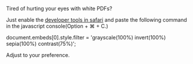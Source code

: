 Tired of hurting your eyes with white PDFs?

Just enable the [developer tools in safari](https://support.apple.com/en-az/guide/safari/sfri20948/mac) and paste the following command in the javascript console(Option + ⌘ + C.)

document.embeds[0].style.filter = 'grayscale(100%) invert(100%) sepia(100%) contrast(75%)';

Adjust to your preference.
